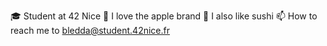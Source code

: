 🎓 Student at 42 Nice
🍎 I love the apple brand
🍣 I also like sushi
📫 How to reach me to bledda@student.42nice.fr
